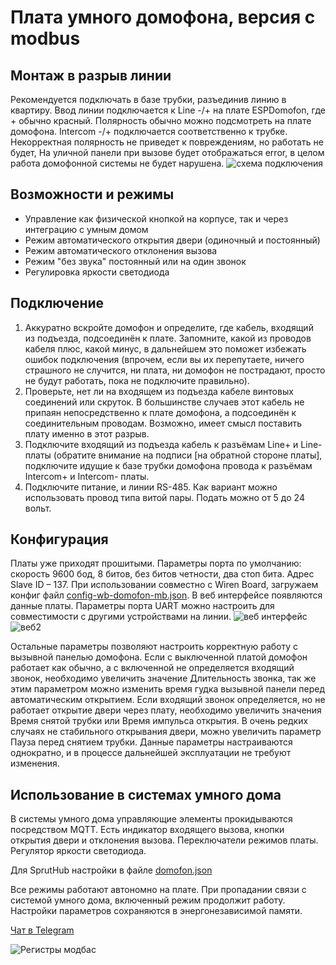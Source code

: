 # Плата умного домофона, версия с modbus

## Монтаж в разрыв линии 
Рекомендуется подключать в базе трубки, разъединив линию в квартиру.  Ввод линии подключается к Line -/+ на плате ESPDomofon, где + обычно красный. Полярность обычно можно подсмотреть на плате домофона. Intercom -/+ подключается соответственно к трубке.
Некорректная полярность не приведет к повреждениям, но работать не будет, 
На уличной панели при вызове будет отображаться error, в целом работа домофонной системы не будет нарушена. 
![схема подключения](https://github.com/Ge1mer/Domofon_modbus/blob/main/%D0%A1%D1%85%D0%B5%D0%BC%D0%B0%20%D0%BF%D0%BE%D0%B4%D0%BA%D0%BB%D1%8E%D1%87%D0%B5%D0%BD%D0%B8%D1%8F1.png)
 
## Возможности и режимы
*	Управление как физической кнопкой на корпусе, так и через интеграцию с умным домом
*	Режим автоматического открытия двери (одиночный и постоянный)
*	Режим автоматического отклонения вызова
*	Режим "без звука" постоянный или на один звонок
*	Регулировка яркости светодиода

## Подключение
1. Аккуратно вскройте домофон и определите, где кабель, входящий из подъезда, подсоединён к плате. Запомните, какой из проводов кабеля плюс, какой минус, в дальнейшем это поможет избежать ошибок подключения (впрочем, если вы их перепутаете, ничего страшного не случится, ни плата, ни домофон не пострадают, просто не будут работать, пока не подключите правильно).
2. Проверьте, нет ли на входящем из подъезда кабеле винтовых соединений или скруток. В большинстве случаев этот кабель не припаян непосредственно к плате домофона, а подсоединён к соединительным проводам. Возможно, имеет смысл поставить плату именно в этот разрыв.
3. Подключите входящий из подъезда кабель к разъёмам Line+ и Line- платы (обратите внимание на подписи [на обратной стороне платы], подключите идущие к базе трубки домофона провода к разъёмам Intercom+ и Intercom- платы.
4. Подключите питание, и линии RS-485. Как вариант можно использовать провод типа витой пары. Подать можно от 5 до 24 вольт.
## Конфигурация
Платы уже приходят прошитыми.
Параметры порта по умолчанию: скорость 9600 бод, 8 битов, без битов четности, два стоп бита.
Адрес Slave ID – 137.
При использовании совместно с Wiren Board, загружаем конфиг файл [config-wb-domofon-mb.json](https://github.com/Ge1mer/Domofon_modbus/blob/main/config-wb-domofon-mb.json).
В веб интерфейсе появляются данные платы. Параметры порта UART можно настроить для совместимости с другими устройствами на линии.
![веб интерфейс](table.png)![веб2](https://github.com/Ge1mer/Domofon_modbus/blob/3409f0bdb3394d8356fb3bfc493327403babf75d/table%20config.png)

Остальные параметры позволяют настроить корректную работу с вызывной панелью домофона.
Если с выключенной платой домофон работает как обычно, а с включенной не определяется входящий звонок, необходимо увеличить значение Длительность звонка, так же этим параметром можно изменить время гудка вызывной панели перед автоматическим открытием.
Если входящий звонок определяется, но не работает открытие двери через плату, необходимо увеличить значения Время снятой трубки или Время импульса открытия. 
В очень редких случаях не стабильного открывания двери, можно увеличить параметр Пауза перед снятием трубки.
Данные параметры настраиваются однократно, и в процессе дальнейшей эксплуатации не требуют изменения.
  

## Использование в системах умного дома
В системы умного дома управляющие элементы прокидываются посредством MQTT. Есть индикатор входящего вызова, кнопки открытия двери и отклонения вызова. Переключатели режимов платы. Регулятор яркости светодиода.

Для SprutHub настройки в файле [domofon.json](https://github.com/Ge1mer/Domofon_modbus/blob/main/domofon.json)

Все режимы работают автономно на плате. При пропадании связи с системой умного дома, включенный режим продолжит работу. Настройки параметров сохраняются в энергонезависимой памяти.



[Чат в Telegram](https://t.me/domofon_esp)

![Регистры модбас](https://github.com/Ge1mer/Domofon_modbus/blob/main/Registers.png)

